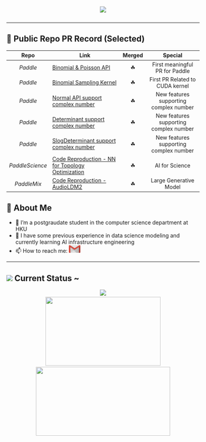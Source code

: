 <!--![banner3](https://github.com/NKNaN/NKNaN/assets/49900969/b2f4fc18-7629-43d7-b64d-8aec303b2349)-->

<!--
  <p align="center">
    <img src="https://count.getloli.com/get/@:NKNaN?theme=asoul">
  </p>
-->
  <h1 align="center"> <a href="https://sunguoqi.com/"> <img src="https://readme-typing-svg.herokuapp.com/?lines=To%20Live%20Freely%20Like%20A%20Cat;Keep%20curiosity,%20Artless%20And%20Elegance&center=true&size=40&width=600&height=70&font=Lobster&color=E3916E&vCenter=true"> </a> </h1>
<div>
	<hr>
</div>

 🌸 Public Repo PR Record (Selected)
-------------------------

Repo | Link | Merged | Special
:---: | --- | :---: | :---:
*Paddle* | [Binomial & Poisson API](https://github.com/PaddlePaddle/Paddle/pull/57856) | ☘ | First meaningful PR for Paddle |
*Paddle* | [Binomial Sampling Kernel](https://github.com/PaddlePaddle/Paddle/pull/59690) | ☘ | First PR Related to CUDA kernel |
*Paddle* | [Normal API support complex number](https://github.com/PaddlePaddle/Paddle/pull/64793) | ☘ | New features supporting complex number |
*Paddle* | [Determinant support complex number](https://github.com/PaddlePaddle/Paddle/pull/68390) | ☘ | New features supporting complex number |
*Paddle* | [SlogDeterminant support complex number](https://github.com/PaddlePaddle/Paddle/pull/68772) | ☘ | New features supporting complex number |
*PaddleScience* | [Code Reproduction - NN for Topology Optimization](https://github.com/PaddlePaddle/PaddleScience/pull/597) | ☘ | AI for Science |
*PaddleMix* | [Code Reproduction - AudioLDM2](https://github.com/PaddlePaddle/PaddleMIX/pull/366) | ☘ | Large Generative Model |



 🌸 About Me
-------------------------
- 🌱 I’m a postgraudate student in the computer science department at HKU
- 🔭 I have some previous experience in data science modeling and currently learning AI infrastructure engineering
- 📫 How to reach me: <a target="_blank" href="mailto:liruiwen616115@gmail.com"><img src="assets/google-gmail.svg" width="30" height="20" style="vertical-align:down; margin:0px"></img></a>


<div>
	<hr>
</div>

<!--
	//<img src="https://media.giphy.com/media/VgCDAzcKvsR6OM0uWg/giphy.gif" width="50"> Gifts for you ~
	//-------------------------
	
	//https://github.com/NKNaN/NKNaN/assets/49900969/62aa18b4-4a49-4326-9e0a-3ed82669a28b
-->

<img src="https://media.giphy.com/media/VgCDAzcKvsR6OM0uWg/giphy.gif" width="50"> Current Status ~
-------------------------

<div align="center"> <img src="https://github-readme-activity-graph.vercel.app/graph?username=NKNaN&theme=material-palenight" width=930/> </div>
<div align="center">
<span align="left"> <img src="https://github-readme-stats.vercel.app/api/top-langs/?username=NKNaN&hide_title=true&hide_border=true&layout=compact&theme=material-palenight&line_height=40&border_radius=0" width="300" height="180"> </span>
<span align="right"> <img src="https://github-readme-stats.vercel.app/api?username=NKNaN&hide_title=true&theme=material-palenight&card_width=350&border_radius=0" width="350" height="180"> </span>
</div>


